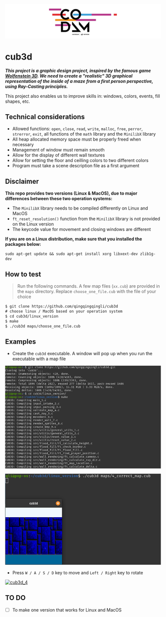 [![Logo](https://github.com/qingqingqingli/readme_images/blob/master/codam_logo_1.png)](https://github.com/qingqingqingli/cub3d)

# cub3d
***This project is a graphic design project, inspired by the famous game [Wolfenstein 3D](http://users.atw.hu/wolf3d/). We need to create a "realistic" 3D graphical representation of the inside of a maze from a first person perspective, using Ray-Casting principles.***

This project also enables us to improve skills in: windows, colors, events, fill shapes, etc.

## Technical considerations

- Allowed functions: ```open```, ```close```, ```read```, ```write```, ```malloc```, ```free```, ```perror```, ```strerror```, ```exit```, all functions of the ```math``` library and the ```MinilibX``` library
- All heap allocated memory space must be properly freed when necessary
- Management of window must remain smooth
- Allow for the display of different wall textures
- Allow for setting the floor and ceilling colors to two different colors
- Program must take a scene description file as a first argument

## Disclaimer

**This repo provides two versions (Linux & MacOS), due to major differences between these two operation systems:**

- The ```MinilibX``` library needs to be compiled differently on Linux and MacOS
- ```ft_reset_resolution()``` function from the ```MinilibX``` library is not provided on the Linux version
- The keycode value for movement and closing windows are different

**If you are on a Linux distribution, make sure that you installed the packages below:**

```shell
sudo apt-get update && sudo apt-get install xorg libxext-dev zlib1g-dev
```

## How to test

> Run the following commands. A few map files (```xx.cub```) are provided in the ```maps``` directory. Replace ```choose_one_file.cub``` with the file of your choice

```shell
$ git clone https://github.com/qingqingqingli/cub3d
# choose linux / MacOS based on your operation system
$ cd cub3d/linux_version
$ make
$ ./cub3d maps/choose_one_file.cub
```

## Examples

- Create the ```cub3d``` executable. A window will pop up when you run the executable with a map file

[![cub3d_1](https://github.com/qingqingqingli/readme_images/blob/master/cub3d_1.png)](https://github.com/qingqingqingli/cub3d)

[![cub3d_2](https://github.com/qingqingqingli/readme_images/blob/master/cub3d_2.png)](https://github.com/qingqingqingli/cub3d)

- Press ```W / A / S / D``` key to move and ```Left / Right``` key to rotate

[![cub3d_4](https://github.com/qingqingqingli/readme_images/blob/master/cub3d_4.gif)](https://github.com/qingqingqingli/cub3d)

## TO DO

- [ ] To make one version that works for Linux and MacOS 

<!-- to do list:
- Add instructions on how to make it work on Linux
- Add Makefil to compile on MacOS and also Linux
- set the color to -1 so if not set correctly it won't run (done) -->


